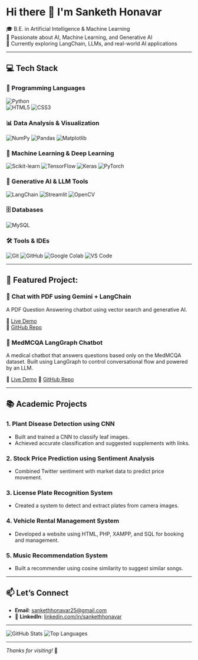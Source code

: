 # Hi there 👋 I'm Sanketh Honavar

🎓 B.E. in Artificial Intelligence & Machine Learning  
🤖 Passionate about AI, Machine Learning, and Generative AI  
🚀 Currently exploring LangChain, LLMs, and real-world AI applications

---

## 💻 Tech Stack

### 🧠 Programming Languages
![Python](https://img.shields.io/badge/Python-3776AB?style=for-the-badge&logo=python&logoColor=white)  
![HTML5](https://img.shields.io/badge/HTML5-E34F26?style=for-the-badge&logo=html5&logoColor=white)
![CSS3](https://img.shields.io/badge/CSS3-1572B6?style=for-the-badge&logo=css3&logoColor=white)

### 📊 Data Analysis & Visualization
![NumPy](https://img.shields.io/badge/NumPy-013243?style=for-the-badge&logo=numpy&logoColor=white)
![Pandas](https://img.shields.io/badge/Pandas-150458?style=for-the-badge&logo=pandas&logoColor=white)
![Matplotlib](https://img.shields.io/badge/Matplotlib-11557C?style=for-the-badge&logo=matplotlib&logoColor=white)

### 🤖 Machine Learning & Deep Learning
![Scikit-learn](https://img.shields.io/badge/Scikit--learn-F7931E?style=for-the-badge&logo=scikit-learn&logoColor=white)
![TensorFlow](https://img.shields.io/badge/TensorFlow-FF6F00?style=for-the-badge&logo=tensorflow&logoColor=white)
![Keras](https://img.shields.io/badge/Keras-D00000?style=for-the-badge&logo=keras&logoColor=white)
![PyTorch](https://img.shields.io/badge/PyTorch-EE4C2C?style=for-the-badge&logo=pytorch&logoColor=white)

### 🧠 Generative AI & LLM Tools
![LangChain](https://img.shields.io/badge/LangChain-000000?style=for-the-badge&logo=langchain&logoColor=white)
![Streamlit](https://img.shields.io/badge/Streamlit-FF4B4B?style=for-the-badge&logo=streamlit&logoColor=white)
![OpenCV](https://img.shields.io/badge/OpenCV-5C3EE8?style=for-the-badge&logo=opencv&logoColor=white)

### 🗄️ Databases
![MySQL](https://img.shields.io/badge/MySQL-005C84?style=for-the-badge&logo=mysql&logoColor=white)

### 🛠️ Tools & IDEs
![Git](https://img.shields.io/badge/Git-F05032?style=for-the-badge&logo=git&logoColor=white)
![GitHub](https://img.shields.io/badge/GitHub-181717?style=for-the-badge&logo=github&logoColor=white)
![Google Colab](https://img.shields.io/badge/Colab-F9AB00?style=for-the-badge&logo=googlecolab&logoColor=white)
![VS Code](https://img.shields.io/badge/VS%20Code-007ACC?style=for-the-badge&logo=visualstudiocode&logoColor=white)

---

## 🌟 Featured Project:

### 🤖 Chat with PDF using Gemini + LangChain
A PDF Question Answering chatbot using vector search and generative AI.  

🔗 [Live Demo](https://pdfchatbot-mgpvgpmx6ilcgdsxqerfrw.streamlit.app/)  
📂 [GitHub Repo](https://github.com/SankethHonavar/PDF_ChatBot)

### 🧠 MedMCQA LangGraph Chatbot  
A medical chatbot that answers questions based only on the MedMCQA dataset. Built using LangGraph to control conversational flow and powered by an LLM.

🔗 [Live Demo](https://medmcapplanggraphchatbot-v7xvxen5njjmtonccse4g7.streamlit.app/)
📂 [GitHub Repo](https://github.com/SankethHonavar/MedMCQA_LangGraph_Chatbot)

---

## 📚 Academic Projects

### 1. Plant Disease Detection using CNN
- Built and trained a CNN to classify leaf images.
- Achieved accurate classification and suggested supplements with links.

### 2. Stock Price Prediction using Sentiment Analysis
- Combined Twitter sentiment with market data to predict price movement.

### 3. License Plate Recognition System
- Created a system to detect and extract plates from camera images.

### 4. Vehicle Rental Management System
- Developed a website using HTML, PHP, XAMPP, and SQL for booking and management.

### 5. Music Recommendation System
- Built a recommender using cosine similarity to suggest similar songs.

---

## 📫 Let’s Connect

- **Email**: [sankethhonavar25@gmail.com](mailto:sankethhonavar25@gmail.com)
- 🔗 **LinkedIn**: [linkedin.com/in/sankethhonavar](https://linkedin.com/in/sankethhonavar)

---

![GitHub Stats](https://github-readme-stats.vercel.app/api?username=SankethHonavar&show_icons=true&theme=radical)
![Top Languages](https://github-readme-stats.vercel.app/api/top-langs/?username=SankethHonavar&layout=compact)

---

*Thanks for visiting!* 🚀

<!--
**SankethHonavar/SankethHonavar** is a ✨ _special_ ✨ repository because its `README.md` (this file) appears on your GitHub profile.

Here are some ideas to get you started:

- 🔭 I’m currently working on ...
- 🌱 I’m currently learning ...
- 👯 I’m looking to collaborate on ...
- 🤔 I’m looking for help with ...
- 💬 Ask me about ...
- 📫 How to reach me: ...
- 😄 Pronouns: ...
- ⚡ Fun fact: ...
-->
